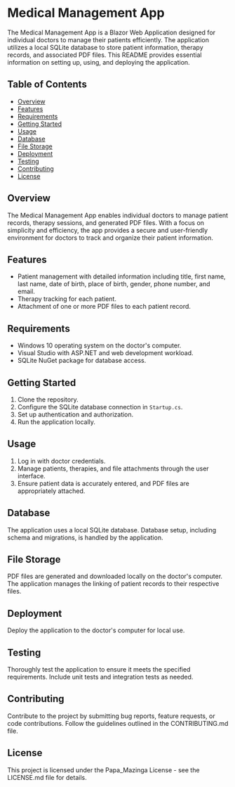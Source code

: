 # Medical Management App

The Medical Management App is a Blazor Web Application designed for individual doctors to manage their patients efficiently. The application utilizes a local SQLite database to store patient information, therapy records, and associated PDF files. This README provides essential information on setting up, using, and deploying the application.

## Table of Contents

- [Overview](#overview)
- [Features](#features)
- [Requirements](#requirements)
- [Getting Started](#getting-started)
- [Usage](#usage)
- [Database](#database)
- [File Storage](#file-storage)
- [Deployment](#deployment)
- [Testing](#testing)
- [Contributing](#contributing)
- [License](#license)

## Overview

The Medical Management App enables individual doctors to manage patient records, therapy sessions, and generated PDF files. With a focus on simplicity and efficiency, the app provides a secure and user-friendly environment for doctors to track and organize their patient information.

## Features

- Patient management with detailed information including title, first name, last name, date of birth, place of birth, gender, phone number, and email.
- Therapy tracking for each patient.
- Attachment of one or more PDF files to each patient record.

## Requirements

- Windows 10 operating system on the doctor's computer.
- Visual Studio with ASP.NET and web development workload.
- SQLite NuGet package for database access.

## Getting Started

1. Clone the repository.
2. Configure the SQLite database connection in `Startup.cs`.
3. Set up authentication and authorization.
4. Run the application locally.

## Usage

1. Log in with doctor credentials.
2. Manage patients, therapies, and file attachments through the user interface.
3. Ensure patient data is accurately entered, and PDF files are appropriately attached.

## Database

The application uses a local SQLite database. Database setup, including schema and migrations, is handled by the application.

## File Storage

PDF files are generated and downloaded locally on the doctor's computer. The application manages the linking of patient records to their respective files.


## Deployment

Deploy the application to the doctor's computer for local use.

## Testing

Thoroughly test the application to ensure it meets the specified requirements. Include unit tests and integration tests as needed.

## Contributing

Contribute to the project by submitting bug reports, feature requests, or code contributions. Follow the guidelines outlined in the CONTRIBUTING.md file.

## License

This project is licensed under the Papa_Mazinga License - see the LICENSE.md file for details.
